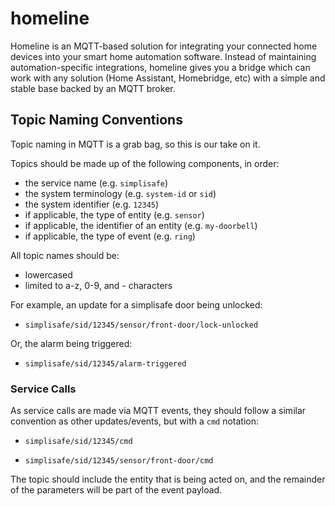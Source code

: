 # homeline

Homeline is an MQTT-based solution for integrating your connected home devices into your smart home automation software. Instead of maintaining automation-specific integrations, homeline gives you a bridge which can work with any solution (Home Assistant, Homebridge, etc) with a simple and stable base backed by an MQTT broker.

## Topic Naming Conventions

Topic naming in MQTT is a grab bag, so this is our take on it.

Topics should be made up of the following components, in order:

- the service name (e.g. `simplisafe`)
- the system terminology (e.g. `system-id` or `sid`)
- the system identifier (e.g. `12345`)
- if applicable, the type of entity (e.g. `sensor`)
- if applicable, the identifier of an entity (e.g. `my-doorbell`)
- if applicable, the type of event (e.g. `ring`)

All topic names should be:

- lowercased
- limited to a-z, 0-9, and - characters

For example, an update for a simplisafe door being unlocked:

- `simplisafe/sid/12345/sensor/front-door/lock-unlocked`

Or, the alarm being triggered:

- `simplisafe/sid/12345/alarm-triggered`

### Service Calls

As service calls are made via MQTT events, they should follow a similar convention as other updates/events, but with a `cmd` notation:

- `simplisafe/sid/12345/cmd`

- `simplisafe/sid/12345/sensor/front-door/cmd`

The topic should include the entity that is being acted on, and the remainder of the parameters will be part of the event payload.
